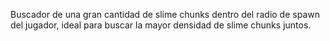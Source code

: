 Buscador de una gran cantidad de slime chunks dentro del radio de spawn del jugador, ideal para buscar la mayor densidad de slime chunks juntos.
